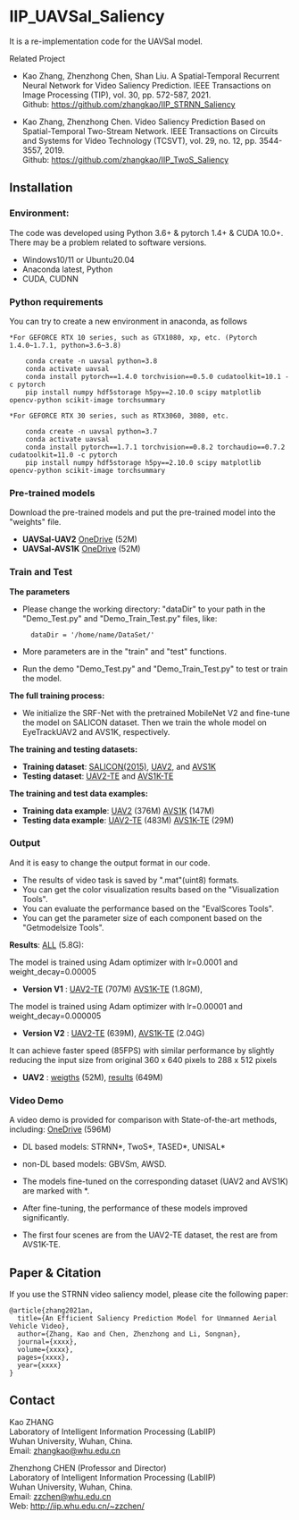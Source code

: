 # IIP_UAVSal_Saliency

It is a re-implementation code for the UAVSal model. 

Related Project
* Kao Zhang, Zhenzhong Chen, Shan Liu. A Spatial-Temporal Recurrent Neural Network for Video Saliency Prediction. IEEE Transactions on Image Processing (TIP), vol. 30, pp. 572-587, 2021. <br />
Github: https://github.com/zhangkao/IIP_STRNN_Saliency

* Kao Zhang, Zhenzhong Chen. Video Saliency Prediction Based on Spatial-Temporal Two-Stream Network. IEEE Transactions on Circuits and Systems for Video Technology (TCSVT), vol. 29, no. 12, pp. 3544-3557, 2019. <br />
Github: https://github.com/zhangkao/IIP_TwoS_Saliency


## Installation 
### Environment:
The code was developed using Python 3.6+ & pytorch 1.4+ & CUDA 10.0+. There may be a problem related to software versions.
* Windows10/11 or Ubuntu20.04
* Anaconda latest, Python 
* CUDA, CUDNN

### Python requirements
You can try to create a new environment in anaconda, as follows

    *For GEFORCE RTX 10 series, such as GTX1080, xp, etc. (Pytorch 1.4.0~1.7.1, python=3.6~3.8)

        conda create -n uavsal python=3.8
        conda activate uavsal
        conda install pytorch==1.4.0 torchvision==0.5.0 cudatoolkit=10.1 -c pytorch
        pip install numpy hdf5storage h5py==2.10.0 scipy matplotlib opencv-python scikit-image torchsummary

    *For GEFORCE RTX 30 series, such as RTX3060, 3080, etc.
        
        conda create -n uavsal python=3.7
        conda activate uavsal
        conda install pytorch==1.7.1 torchvision==0.8.2 torchaudio==0.7.2 cudatoolkit=11.0 -c pytorch
        pip install numpy hdf5storage h5py==2.10.0 scipy matplotlib opencv-python scikit-image torchsummary


### Pre-trained models
Download the pre-trained models and put the pre-trained model into the "weights" file.

* **UAVSal-UAV2** 
[OneDrive](https://whueducn-my.sharepoint.com/:u:/g/personal/zhangkao_whu_edu_cn/ERHo7kkmKjlEmbw7p8zQ1BUBn54i6jn6dabTkzkwNO50FA?e=7PWhjB) (52M)
* **UAVSal-AVS1K** 
[OneDrive](https://whueducn-my.sharepoint.com/:u:/g/personal/zhangkao_whu_edu_cn/ERJkGY-zClhBpEqgOixdTNcBhF6EYnJPGvKUlhcflxttcg?e=PaIycZ) (52M)

### Train and Test

**The parameters**

* Please change the working directory: "dataDir" to your path in the "Demo_Test.py" and "Demo_Train_Test.py" files, like:

        dataDir = '/home/name/DataSet/'
        
* More parameters are in the "train" and "test" functions.
* Run the demo "Demo_Test.py" and "Demo_Train_Test.py" to test or train the model.

**The full training process:**


* We initialize the SRF-Net with the pretrained MobileNet V2 and fine-tune the model on SALICON dataset. Then we train the whole model on EyeTrackUAV2  and AVS1K, respectively.

**The training and testing datasets:**

* **Training dataset**: 
[SALICON(2015)](http://salicon.net/), 
[UAV2](https://www.mdpi.com/2504-446X/4/1/2/), and 
[AVS1K](http://cvteam.buaa.edu.cn/papers.html/)
* **Testing dataset**: 
[UAV2-TE](https://www.mdpi.com/2504-446X/4/1/2/) and
[AVS1K-TE](http://cvteam.buaa.edu.cn/papers.html/)


**The training and test data examples:**
* **Training data example**: 
[UAV2](https://whueducn-my.sharepoint.com/:u:/g/personal/zhangkao_whu_edu_cn/ET1Fa3CqLyxCrpsCwF8gM-8BTJye0OLztTl5vigg-Kr7gw?e=iFMLga) (376M)
[AVS1K](https://whueducn-my.sharepoint.com/:u:/g/personal/zhangkao_whu_edu_cn/EbxQR0fnsppEnVD4Y7SCELIBgYSuAjYct1stVXQcxAGivQ?e=6g5QOc) (147M)
* **Testing data example**:
[UAV2-TE](https://whueducn-my.sharepoint.com/:u:/g/personal/zhangkao_whu_edu_cn/EaAkpNbZ0YxCtEKnLid4BpwBtWfm4KcrsM3qDmAn4jNX_A?e=jBd8Df) (483M)
[AVS1K-TE](https://whueducn-my.sharepoint.com/:u:/g/personal/zhangkao_whu_edu_cn/EeHjqpW3aetAqRmtKt7UCU8BtZirn1PsfIhT8GgWRlPzPQ?e=WiyANH) (29M)




### Output
And it is easy to change the output format in our code.
* The results of video task is saved by ".mat"(uint8) formats.
* You can get the color visualization results based on the "Visualization Tools".
* You can evaluate the performance based on the "EvalScores Tools".
* You can get the parameter size of each component based on the "Getmodelsize Tools".


**Results**: [ALL](https://whueducn-my.sharepoint.com/:f:/g/personal/zhangkao_whu_edu_cn/EucCA9ArT1NIqpEokhDjzSMBivD86OFdKrtuzUvHw9UIJA?e=R9ofo9) (5.8G):

The model is trained using Adam optimizer with lr=0.0001 and weight_decay=0.00005    
* **Version V1** : 
[UAV2-TE](https://whueducn-my.sharepoint.com/:u:/g/personal/zhangkao_whu_edu_cn/ET2r9UlJ4R1Dkc5eLIq_qr0BfwEy9VIXreb5zElzPAy9vQ?e=oMepX9) (707M)
[AVS1K-TE](https://whueducn-my.sharepoint.com/:u:/g/personal/zhangkao_whu_edu_cn/EWjG4vOefPZItLWE0L1eGbkBAsHgVUsbK1AU6tbbXwWZNA?e=KAiTSQ) (1.8GM), 

The model is trained using Adam optimizer with lr=0.00001 and weight_decay=0.000005 
* **Version V2** : 
[UAV2-TE](https://whueducn-my.sharepoint.com/:u:/g/personal/zhangkao_whu_edu_cn/EUuGfQaPiVFAi42YUnyzHzgBVyqhG2InQXKIyupJxUuEYw?e=wQodTB) (639M), 
[AVS1K-TE](https://whueducn-my.sharepoint.com/:u:/g/personal/zhangkao_whu_edu_cn/EUsv8PA3gqdHldJZKMrTCGQBoA9c2_J29ifDkdBh--W_3g?e=qFD1Qa) (2.04G)

It can achieve faster speed (85FPS) with similar performance by slightly reducing the input size from original 360 x 640 pixels to 288 x 512 pixels
* **UAV2** : 
[weigths](https://whueducn-my.sharepoint.com/:u:/g/personal/zhangkao_whu_edu_cn/EYU765b1XmxLrV2s7daghHwBF1US8eeCawWQJRgGONhKuQ?e=ix4cOa) (52M), 
[results](https://whueducn-my.sharepoint.com/:u:/g/personal/zhangkao_whu_edu_cn/EWDU7TylkgVAnZcDNVctvsUBhKrxneMWOwqp7m_uFIU2-A?e=A8c1gM) (649M)


### Video Demo

A video demo is provided for comparison with State-of-the-art methods, including: [OneDrive](https://whueducn-my.sharepoint.com/:v:/g/personal/zhangkao_whu_edu_cn/ESCIRe02WSZPmKGjVD08PBUB_ChN9c67gppIt5ZUZ3m8ZA?e=Fb0mS6) (596M)
* DL based models: STRNN*, TwoS*, TASED*, UNISAL*
* non-DL based models: GBVSm, AWSD.


* The models fine-tuned on the corresponding dataset (UAV2 and AVS1K) are marked with *.
* After fine-tuning, the performance of these models improved significantly.
* The first four scenes are from the UAV2-TE dataset, the rest are from AVS1K-TE.

## Paper & Citation

If you use the STRNN video saliency model, please cite the following paper: 
```
@article{zhang2021an,
  title={An Efficient Saliency Prediction Model for Unmanned Aerial Vehicle Video},
  author={Zhang, Kao and Chen, Zhenzhong and Li, Songnan},
  journal={xxxx},
  volume={xxxx},
  pages={xxxx},
  year={xxxx}
}
```



## Contact
Kao ZHANG  <br />
Laboratory of Intelligent Information Processing (LabIIP)  <br />
Wuhan University, Wuhan, China.  <br />
Email: zhangkao@whu.edu.cn  <br />

Zhenzhong CHEN (Professor and Director) <br />
Laboratory of Intelligent Information Processing (LabIIP)  <br />
Wuhan University, Wuhan, China.  <br />
Email: zzchen@whu.edu.cn  <br />
Web: http://iip.whu.edu.cn/~zzchen/  <br />

